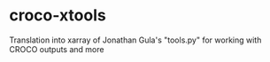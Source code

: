 # croco-xtools
Translation into xarray of Jonathan Gula's "tools.py" for working with CROCO outputs and more
